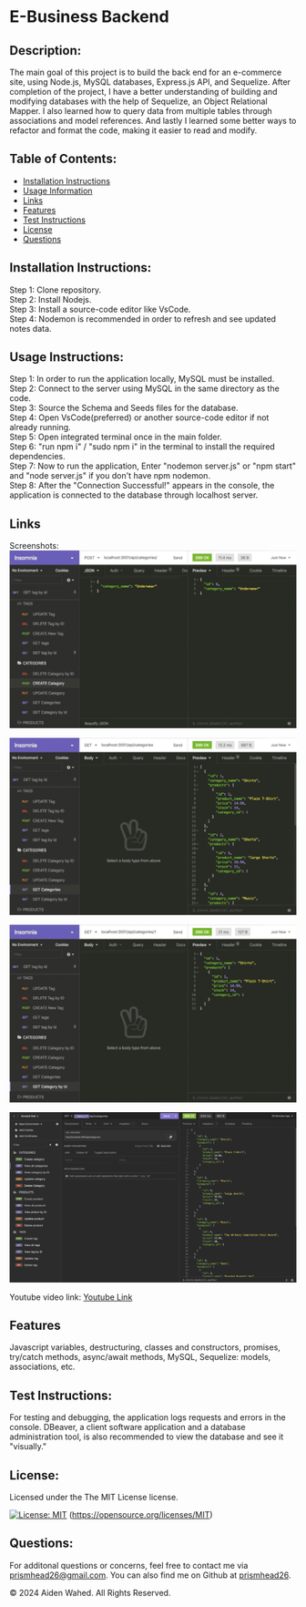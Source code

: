 # E-Business Backend

## Description:
The main goal of this project is to build the back end for an e-commerce site, using Node.js, MySQL databases, Express.js API, and Sequelize. After completion of the project, I have a better understanding of building and modifying databases with the help of Sequelize, an Object Relational Mapper. I also learned how to query data from multiple tables through associations and model references. And lastly I learned some better ways to refactor and format the code, making it easier to read and modify.
## Table of Contents:
- [Installation Instructions](#Installation-Instructions)
- [Usage Information](#Usage-Instructions)
- [Links](#Links)
- [Features](#Features)
- [Test Instructions](#Test-Instructions)
- [License](#License)
- [Questions](#Questions)

## Installation Instructions:
Step 1: Clone repository.
<br>
Step 2: Install Nodejs.
<br>
Step 3: Install a source-code editor like VsCode.
<br>
Step 4: Nodemon is recommended in order to refresh and see updated notes data.

## Usage Instructions:
Step 1: In order to run the application locally, MySQL must be installed.
<br>
Step 2: Connect to the server using MySQL in the same directory as the code.
<br>
Step 3: Source the Schema and Seeds files for the database.
<br>
Step 4: Open VsCode(preferred) or another source-code editor if not already running.
<br>
Step 5: Open integrated terminal once in the main folder.
<br>
Step 6: "run npm i" / "sudo npm i" in the terminal to install the required dependencies.
<br>
Step 7: Now to run the application, Enter "nodemon server.js" or "npm start" and "node server.js" if you don't have npm nodemon.
<br>
Step 8: After the "Connection Successful!" appears in the console, the application is connected to the database through localhost server.


## Links
Screenshots:
![Insomnia Preview](./assets/images/categories.gif)

![Insomnia Preview](./assets/images/tags.gif)

![Insomnia Preview](./assets/images/products.gif)

![Screenshot](./assets/images/screenshot.png)

Youtube video link:
[Youtube Link](https://youtu.be/-GS-W6hv0Ko)

## Features
Javascript variables, destructuring, classes and constructors, promises, try/catch methods, async/await methods, MySQL, Sequelize: models, associations, etc.

## Test Instructions:
For testing and debugging, the application logs requests and errors in the console. DBeaver, a client software application and a database administration tool, is also recommended to view the database and see it "visually."

## License:

Licensed under the The MIT License license.

[![License: MIT](https://img.shields.io/badge/License-MIT-yellow.svg)](https://opensource.org/licenses/MIT)  (https://opensource.org/licenses/MIT)

## Questions:
For additonal questions or concerns, feel free to contact me via [prismhead26@gmail.com](http://prismhead26@gmail.com). 
You can also find me on Github at [prismhead26](https://github.com/prismhead26).

© 2024 Aiden Wahed. All Rights Reserved.
